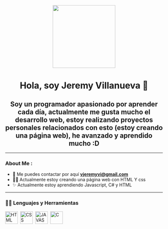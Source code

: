 <div id="header" align="center">
  <img src="https://media.giphy.com/media/CrFLL3CnRpw5ddlBMm/giphy.gif" width="200"/>
  <h1 align="center">Hola, soy Jeremy Villanueva 🤠</h1>
  <h2 align="center"> Soy un programador apasionado por aprender cada día, actualmente me gusta mucho el desarrollo web, estoy realizando proyectos personales relacionados con esto (estoy creando una página web), he avanzado y aprendido mucho :D</h2>
</div>

--- 
### About Me :
- 📩 Me puedes contactar por aquí **vjeremyvi@gmail.com**
- 👨‍💻 Actualmente estoy creando una página web con HTML Y css
- ✨ Actualmente estoy aprendiendo Javascript, C# y HTML


---
<h3> 👩‍💻 Lenguajes y Herramientas</h3>
    <div>
<img src="https://media.giphy.com/media/XAxylRMCdpbEWUAvr8/giphy.gif" title="HTML5" alt="HTML" width="40" height="40"/>&nbsp;
<img src="https://media.giphy.com/media/fsEaZldNC8A1PJ3mwp/giphy.gif" title="CSS3" alt="CSS" width="40" height="40"/>&nbsp;
<img src="https://media.giphy.com/media/SvFocn0wNMx0iv2rYz/giphy.gif" title="JS" alt="JAVASCRIPT" width="40" height="40"/>&nbsp;
<img src="https://desarrolloweb.com/storage/tag_images/actual/BzOL16MEqsKOe0VThjF6FXPBi0uyK16lkTety9Wz.png" title="C#" alt="C" width="40" height="40"/>&nbsp;
</div>

</div>
